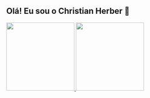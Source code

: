 ## Olá! Eu sou o Christian Herber 👋

<div>
  <a href="https://www.linkedin.com/in/christianherbersantos/">
  
  <img height="180em" src="https://github-readme-stats.vercel.app/api?username=ChristianHerber&show_icons=true&theme=material-palenight&include_all_commits=true&count_private=true" />
  <img height="180em" src="https://github-readme-stats.vercel.app/api/top-langs/?username=ChristianHerber&layout=compact&langs_count=16&theme=dracula" />
</div>

